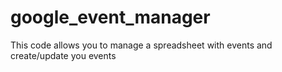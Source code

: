 # google_event_manager
This code allows you to manage a spreadsheet with events and create/update you events
